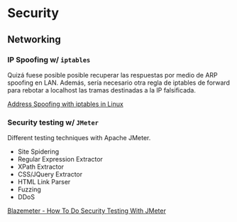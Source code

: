 # Security

## Networking

### IP Spoofing w/ `iptables`
Quizá fuese posible posible recuperar las respuestas por medio de ARP spoofing en LAN. Además, sería necesario otra regla de iptables de forward para rebotar a localhost las tramas destinadas a la IP falsificada.

[Address Spoofing with iptables in Linux](https://sandilands.info/sgordon/address-spoofing-with-iptables-in-linux)

### Security testing w/ `JMeter`
Different testing techniques with Apache JMeter.
* Site Spidering
* Regular Expression Extractor
* XPath Extractor
* CSS/JQuery Extractor
* HTML Link Parser
* Fuzzing
* DDoS

[Blazemeter - How To Do Security Testing With JMeter](https://www.blazemeter.com/blog/security-testing-jmeter)

